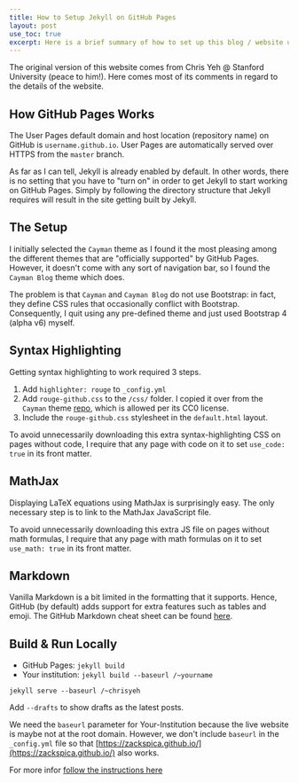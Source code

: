 ```yaml
---
title: How to Setup Jekyll on GitHub Pages
layout: post
use_toc: true
excerpt: Here is a brief summary of how to set up this blog / website using Jekyll on GitHub Pages.
---
```


The original version of this website comes from Chris Yeh @ Stanford University (peace to him!). Here comes most of its comments in regard to the details of the website. 

## How GitHub Pages Works

The User Pages default domain and host location (repository name) on GitHub is `username.github.io`. User Pages are automatically served over HTTPS from the `master` branch.

As far as I can tell, Jekyll is already enabled by default. In other words, there is no setting that you have to "turn on" in order to get Jekyll to start working on GitHub Pages. Simply by following the directory structure that Jekyll requires will result in the site getting built by Jekyll.

## The Setup

I initially selected the `Cayman` theme as I found it the most pleasing among the different themes that are "officially supported" by GitHub Pages. However, it doesn't come with any sort of navigation bar, so I found the `Cayman Blog` theme which does.

The problem is that `Cayman` and `Cayman Blog` do not use Bootstrap: in fact, they define CSS rules that occasionally conflict with Bootstrap. Consequently, I quit using any pre-defined theme and just used Bootstrap 4 (alpha v6) myself.

## Syntax Highlighting

Getting syntax highlighting to work required 3 steps.
1. Add `highlighter: rouge` to `_config.yml`
2. Add `rouge-github.css` to the `/css/` folder. I copied it over from the `Cayman` theme [repo](https://github.com/pages-themes/cayman/blob/master/_sass/rouge-github.scss), which is allowed per its CC0 license.
3. Include the `rouge-github.css` stylesheet in the `default.html` layout.

To avoid unnecessarily downloading this extra syntax-highlighting CSS on pages without code, I require that any page with code on it to set `use_code: true` in its front matter.

## MathJax

Displaying LaTeX equations using MathJax is surprisingly easy. The only necessary step is to link to the MathJax JavaScript file.

To avoid unnecessarily downloading this extra JS file on pages without math formulas, I require that any page with math formulas on it to set `use_math: true` in its front matter.

## Markdown

Vanilla Markdown is a bit limited in the formatting that it supports. Hence, GitHub (by default) adds support for extra features such as tables and emoji. The GitHub Markdown cheat sheet can be found [here](https://enterprise.github.com/downloads/en/markdown-cheatsheet.pdf).

## Build & Run Locally

- GitHub Pages: `jekyll build` 
- Your institution: `jekyll build --baseurl /~yourname`


`jekyll serve --baseurl /~chrisyeh`

Add `--drafts` to show drafts as the latest posts.

We need the `baseurl` parameter for Your-Institution because the live website is maybe not at the root domain. However, we don't include `baseurl` in the `_config.yml` file so that [https://zackspica.github.io/](https://zackspica.github.io/) also works.

For more infor [follow the instructions here](https://help.github.com/articles/setting-up-your-github-pages-site-locally-with-jekyll/)
